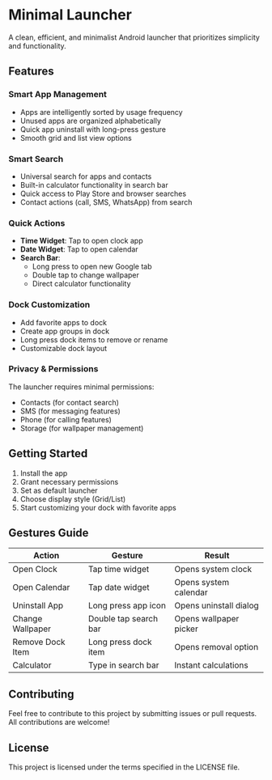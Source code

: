 
# Minimal Launcher

A clean, efficient, and minimalist Android launcher that prioritizes simplicity and functionality.

## Features

### Smart App Management
- Apps are intelligently sorted by usage frequency
- Unused apps are organized alphabetically
- Quick app uninstall with long-press gesture
- Smooth grid and list view options

### Smart Search
- Universal search for apps and contacts
- Built-in calculator functionality in search bar
- Quick access to Play Store and browser searches
- Contact actions (call, SMS, WhatsApp) from search

### Quick Actions
- **Time Widget**: Tap to open clock app
- **Date Widget**: Tap to open calendar
- **Search Bar**:
    - Long press to open new Google tab
    - Double tap to change wallpaper
    - Direct calculator functionality

### Dock Customization
- Add favorite apps to dock
- Create app groups in dock
- Long press dock items to remove or rename
- Customizable dock layout

### Privacy & Permissions
The launcher requires minimal permissions:
- Contacts (for contact search)
- SMS (for messaging features)
- Phone (for calling features)
- Storage (for wallpaper management)

## Getting Started

1. Install the app
2. Grant necessary permissions
3. Set as default launcher
4. Choose display style (Grid/List)
5. Start customizing your dock with favorite apps

## Gestures Guide

| Action | Gesture | Result |
|--------|---------|--------|
| Open Clock | Tap time widget | Opens system clock |
| Open Calendar | Tap date widget | Opens system calendar |
| Uninstall App | Long press app icon | Opens uninstall dialog |
| Change Wallpaper | Double tap search bar | Opens wallpaper picker |
| Remove Dock Item | Long press dock item | Opens removal option |
| Calculator | Type in search bar | Instant calculations |

## Contributing

Feel free to contribute to this project by submitting issues or pull requests. All contributions are welcome!

## License

This project is licensed under the terms specified in the LICENSE file.
